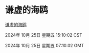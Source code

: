 # 谦虚的海鸥
[谦虚的海鸥](http://219.139.199.238:56308/qxdho/course/base/hotlink/index.php)

2024年 10月 25日 星期五 15:10:02 CST

2024年 10月 25日 星期五 07:10:02 GMT
